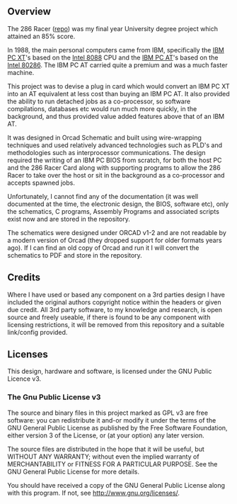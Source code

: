 ## Overview

The 286 Racer ([repo](https://github.com/pdsmart/286Racer)) was my final year University degree project which attained an 85% score.

In 1988, the main personal computers came from IBM, specifically the [IBM PC XT](https://en.wikipedia.org/wiki/IBM_Personal_Computer_XT)'s based on the [Intel 8088](https://en.wikipedia.org/wiki/Intel_8088)
CPU and the [IBM PC AT](https://en.wikipedia.org/wiki/IBM_Personal_Computer/AT)'s based on the [Intel 80286](https://en.wikipedia.org/wiki/Intel_80286). The IBM PC AT carried quite a premium and was a much faster machine.

This project was to devise a plug in card which would convert an IBM PC XT into an AT equivalent at less cost than buying an IBM PC AT. It also provided the ability to run
detached jobs as a co-processor, so software compilations, databases etc would run much more quickly, in the background, and thus provided value added features above that of an IBM AT.

It was designed in Orcad Schematic and built using wire-wrapping techniques and used relatively advanced technologies such as PLD's and methodologies such as interprocessor communications. The
design required the writing of an IBM PC BIOS from scratch, for both the host PC and the 286 Racer Card along with supporting programs to allow the 286 Racer to take over the host or sit in the
background as a co-processor and accepts spawned jobs.

Unfortunately, I cannot find any of the documentation (it was well documented at the time, the electronic design, the BIOS, software etc), only the schematics, C programs, Assembly Programs and
associated scripts exist now and are stored in the repository.

The schematics were designed under ORCAD v1-2 and are not readable by a modern version of Orcad (they dropped support for older formats years ago). If I can find an old copy of Orcad and run it
I will convert the schematics to PDF and store in the repository.


## Credits

Where I have used or based any component on a 3rd parties design I have included the original authors copyright notice within the headers or given due credit. All 3rd party software, to my knowledge and research, is open source and freely useable, if there is found to be any component with licensing restrictions, it will be removed from this repository and a suitable link/config provided.


## Licenses

This design, hardware and software, is licensed under the GNU Public Licence v3.

### The Gnu Public License v3
 The source and binary files in this project marked as GPL v3 are free software: you can redistribute it and-or modify it under the terms of the GNU General Public License as published by the Free Software Foundation, either version 3 of the License, or (at your option) any later version.

 The source files are distributed in the hope that it will be useful, but WITHOUT ANY WARRANTY; without even the implied warranty of MERCHANTABILITY or FITNESS FOR A PARTICULAR PURPOSE.  See the GNU General Public License for more details.

 You should have received a copy of the GNU General Public License along with this program.  If not, see http://www.gnu.org/licenses/.


